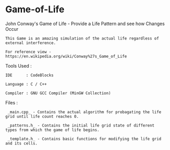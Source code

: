 # Game-of-Life
John Conway's Game of Life - Provide a Life Pattern and see how Changes Occur

    This Game is an amazing simulation of the actual life regardless of external interference.
    
    For reference view - https://en.wikipedia.org/wiki/Conway%27s_Game_of_Life
    
 Tools Used :
 
    IDE      : CodeBlocks
    
    Language : C / C++
    
    Compiler : GNU GCC Compiler (MinGW Collection)
    
  Files :
  
     _main.cpp_ - Contains the actual algorithm for probagating the life grid until life count reaches 0.
     
     _patterns.h_ - Contains the initial life grid state of different types from which the game of life begins.
     
     _template.h_ - Contains basic functions for modifying the life grid and its cells.

